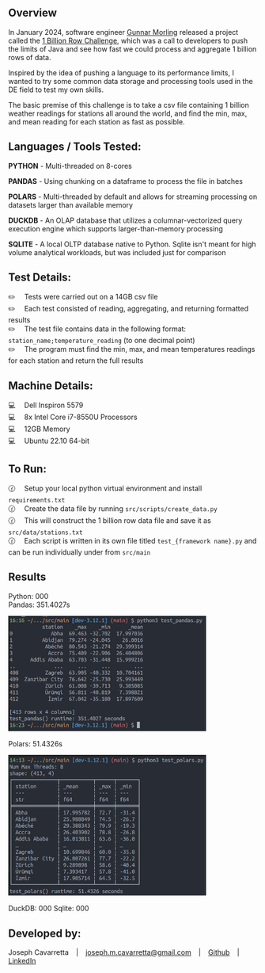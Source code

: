 ## Overview
In January 2024, software engineer [Gunnar Morling](https://github.com/gunnarmorling) released a project called the [1 Billion Row Challenge](https://github.com/gunnarmorling/1brc), which was a call to developers to push the limits of Java and see how fast we could process and aggregate 1 billion rows of data.

Inspired by the idea of pushing a language to its performance limits, I wanted to try some common data storage and processing tools used in the DE field to test my own skills.

The basic premise of this challenge is to take a csv file containing 1 billion weather readings for stations all around the world, and find the min, max, and mean reading for each station as fast as possible.

## Languages / Tools Tested:
**PYTHON** - Multi-threaded on 8-cores
  
**PANDAS** - Using chunking on a dataframe to process the file in batches

**POLARS** - Multi-threaded by default and allows for streaming processing on datasets larger than available memory

**DUCKDB** - An OLAP database that utilizes a columnar-vectorized query execution engine which supports larger-than-memory processing

**SQLITE** - A local OLTP database native to Python. Sqlite isn't meant for high volume analytical workloads, but was included just for comparison

## Test Details:
:pencil2:&emsp; Tests were carried out on a 14GB csv file \
:pencil2:&emsp; Each test consisted of reading, aggregating, and returning formatted results \
:pencil2:&emsp; The test file contains data in the following format: `station_name;temperature_reading` (to one decimal point) \
:pencil2:&emsp; The program must find the min, max, and mean temperatures readings for each station and return the full results

## Machine Details:
:computer:&emsp; Dell Inspiron 5579 \
:computer:&emsp; 8x Intel Core i7-8550U Processors \
:computer:&emsp; 12GB Memory \
:computer:&emsp; Ubuntu 22.10 64-bit

## To Run:
:clock130:&emsp; Setup your local python virtual environment and install `requirements.txt` \
:clock130:&emsp; Create the data file by running `src/scripts/create_data.py` \
:clock130:&emsp; This will construct the 1 billion row data file and save it as `src/data/stations.txt` \
:clock130:&emsp; Each script is written in its own file titled `test_{framework name}.py` and can be run individually under from `src/main`

## Results
Python: 000 \
Pandas: 351.4027s
<p align="left">
<img width='400' alt='Dashboard' src='https://github.com/joseph-cavarretta/photos/blob/main/test_pandas.png'>
</p>
Polars: 51.4326s
<p align="left">
<img width='400' alt='Dashboard' src='https://github.com/joseph-cavarretta/photos/blob/main/test_polars.png'>
</p>
DuckDB: 000
Sqlite: 000

## Developed by:
Joseph Cavarretta &ensp; | &ensp; joseph.m.cavarretta@gmail.com &ensp; | &ensp; [Github](https://github.com/joseph-cavarretta) &ensp; | &ensp; [LinkedIn](https://www.linkedin.com/in/joseph-cavarretta-87242871/)

